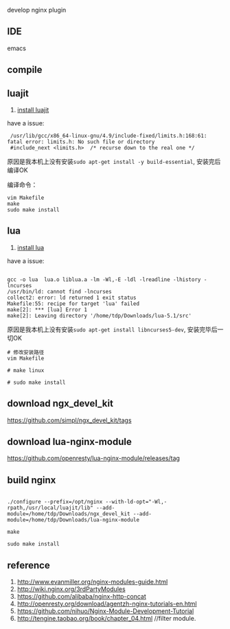 develop nginx plugin

## IDE

emacs

## compile

## luajit
1. [install luajit](http://luajit.org/download.html)

have a issue:

```shell
 /usr/lib/gcc/x86_64-linux-gnu/4.9/include-fixed/limits.h:168:61: fatal error: limits.h: No such file or directory
 #include_next <limits.h>  /* recurse down to the real one */
```

原因是我本机上没有安装`sudo apt-get install -y build-essential`, 安装完后编译OK

编译命令：

```shell
vim Makefile
make
sudo make install
```

## lua

1. [install lua](http://www.lua.org/)

have a issue:

```shell

gcc -o lua  lua.o liblua.a -lm -Wl,-E -ldl -lreadline -lhistory -lncurses
/usr/bin/ld: cannot find -lncurses
collect2: error: ld returned 1 exit status
Makefile:55: recipe for target 'lua' failed
make[2]: *** [lua] Error 1
make[2]: Leaving directory '/home/tdp/Downloads/lua-5.1/src'

```

原因是我本机上没有安装`sudo apt-get install libncurses5-dev`, 安装完毕后一切OK

```shell
# 修改安装路径
vim Makefile

# make linux

# sudo make install

```

## download ngx_devel_kit

https://github.com/simpl/ngx_devel_kit/tags

## download lua-nginx-module

https://github.com/openresty/lua-nginx-module/releases/tag
 

## build nginx

```shell

./configure --prefix=/opt/nginx --with-ld-opt="-Wl,-rpath,/usr/local/luajit/lib" --add-module=/home/tdp/Downloads/ngx_devel_kit --add-module=/home/tdp/Downloads/lua-nginx-module

make

sudo make install
```


## reference

1. http://www.evanmiller.org/nginx-modules-guide.html
2. http://wiki.nginx.org/3rdPartyModules
3. https://github.com/alibaba/nginx-http-concat
4. http://openresty.org/download/agentzh-nginx-tutorials-en.html
5. https://github.com/nihuo/Nginx-Module-Development-Tutorial
6. http://tengine.taobao.org/book/chapter_04.html //filter module.
